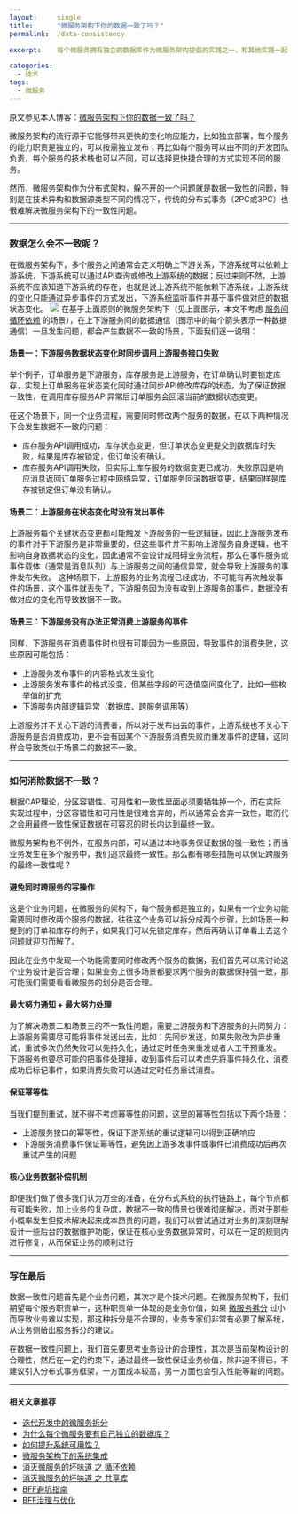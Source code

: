 ```yaml
---
layout:     single
title:      "微服务架构下你的数据一致了吗？"
permalink:  /data-consistency

excerpt:    每个微服务拥有独立的数据库作为微服务架构提倡的实践之一，和其他实践一起，像鲁班锁中的积木一样巧妙组合在一起，共同支撑了微服务架构所具备的优点，在软件开发实践过程中，只有尽量遵守微服务架构所推荐的这些实践，才能最大化的发挥微服务架构的优势。

categories:
  - 技术
tags: 
  - 微服务
---
```


原文参见本人博客：[微服务架构下你的数据一致了吗？](https://www.maguangguang.xyz/data-consistency)

微服务架构的流行源于它能够带来更快的变化响应能力，比如独立部署，每个服务的能力职责是独立的，可以按需独立发布；再比如每个服务可以由不同的开发团队负责，每个服务的技术栈也可以不同，可以选择更快捷合理的方式实现不同的服务。

然而，微服务架构作为分布式架构，躲不开的一个问题就是数据一致性的问题，特别是在技术异构和数据源类型不同的情况下，传统的分布式事务（2PC或3PC）也很难解决微服务架构下的一致性问题。

----
### 数据怎么会不一致呢？
在微服务架构下，多个服务之间通常会定义明确上下游关系，下游系统可以依赖上游系统，下游系统可以通过API查询或修改上游系统的数据；反过来则不然，上游系统不应该知道下游系统的存在，也就是说上游系统不能依赖下游系统，上游系统的变化只能通过异步事件的方式发出，下游系统监听事件并基于事件做对应的数据状态变化。
![](https://i.typlog.com/maguangguang/8397005419_294649.png) 
在基于上面原则的微服务架构下（见上面图示，本文不考虑 [服务间循环依赖](https://www.maguangguang.xyz/eliminate-cyclic-dependency) 的场景），在上下游服务间的数据通信（图示中的每个箭头表示一种数据通信）一旦发生问题，都会产生数据不一致的场景，下面我们逐一说明：
#### 场景一：下游服务数据状态变化时同步调用上游服务接口失败
举个例子，订单服务是下游服务，库存服务是上游服务，在订单确认时要锁定库存，实现上订单服务在状态变化同时通过同步API修改库存的状态，为了保证数据一致性，在调用库存服务API异常后订单服务会回滚当前的数据状态变更。

在这个场景下，同一个业务流程，需要同时修改两个服务的数据，在以下两种情况下会发生数据不一致的问题：
- 库存服务API调用成功，库存状态变更，但订单状态变更提交到数据库时失败，结果是库存被锁定，但订单没有确认。
- 库存服务API调用失败，但实际上库存服务的数据变更已成功，失败原因是响应消息返回订单服务过程中网络异常，订单服务回滚数据变更，结果同样是库存被锁定但订单没有确认。
#### 场景二：上游服务在状态变化时没有发出事件
上游服务每个关键状态变更都可能触发下游服务的一些逻辑链，因此上游服务发布的事件对于下游服务是非常重要的，但这些事件并不影响上游服务自身逻辑，也不影响自身数据状态的变化，因此通常不会设计成阻碍业务流程，那么在事件服务或事件载体（通常是消息队列）与上游服务之间的通信异常，就会导致上游服务的事件发布失败。
这种场景下，上游服务的业务流程已经成功，不可能有再次触发事件的场景，这个事件就丢失了，下游服务因为没有收到上游服务的事件，数据没有做对应的变化而导致数据不一致。
#### 场景三：下游服务没有办法正常消费上游服务的事件
同样，下游服务在消费事件时也很有可能因为一些原因，导致事件的消费失败，这些原因可能包括：
- 上游服务发布事件的内容格式发生变化
- 上游服务发布事件的格式没变，但某些字段的可选值空间变化了，比如一些枚举值的扩充
- 下游服务内部逻辑异常（数据库、跨服务调用等）

上游服务并不关心下游的消费者，所以对于发布出去的事件，上游系统也不关心下游服务是否消费成功，更不会有因某个下游服务消费失败而重发事件的逻辑，这同样会导致类似于场景二的数据不一致。

----
### 如何消除数据不一致？
根据CAP理论，分区容错性、可用性和一致性里面必须要牺牲掉一个，而在实际实现过程中，分区容错性和可用性是很难舍弃的，所以通常会舍弃一致性，取而代之会用最终一致性保证数据在可容忍的时长内达到最终一致。

微服务架构也不例外，在服务内部，可以通过本地事务保证数据的强一致性；而当业务发生在多个服务中，我们追求最终一致性。那么都有哪些措施可以保证跨服务的最终一致性呢？
#### 避免同时跨服务的写操作
这是个业务问题，在微服务的架构下，每个服务都是独立的，如果有一个业务功能需要同时修改两个服务的数据，往往这个业务可以拆分成两个步骤，比如场景一种提到的订单和库存的例子，如果我们可以先锁定库存，然后再确认订单看上去这个问题就迎刃而解了。

因此在业务中发现一个功能需要同时修改两个服务的数据，我们首先可以来讨论这个业务设计是否合理；如果业务上很多场景都要求两个服务的数据保持强一致，那可能我们需要看看微服务的划分是否合理。
#### 最大努力通知 + 最大努力处理
为了解决场景二和场景三的不一致性问题，需要上游服务和下游服务的共同努力：
上游服务需要尽可能将事件发送出去，比如：先同步发送，如果失败改为异步重试，重试多次仍然失败可以先持久化，通过定时任务来重发或者人工干预重发。
下游服务也要尽可能的把事件处理掉，收到事件后可以考虑先将事件持久化，消费成功后标记事件，如果消费失败可以通过定时任务重试消费。
####  保证幂等性
当我们提到重试，就不得不考虑幂等性的问题，这里的幂等性包括以下两个场景：
- 上游服务接口的幂等性，保证下游系统的重试逻辑可以得到正确响应
- 下游服务消费事件保证幂等性，避免因上游多发事件或事件已消费成功后再次重试产生的问题
#### 核心业务数据补偿机制
即便我们做了很多我们认为万全的准备，在分布式系统的执行链路上，每个节点都有可能失败，加上业务的复杂度，数据不一致的情景也很难彻底解决，而对于那些小概率发生但技术解决起来成本昂贵的问题，我们可以尝试通过对业务的深刻理解设计一些后台的数据维护功能，保证在核心业务数据异常时，可以在一定的规则内进行修复，从而保证业务的顺利进行

----
### 写在最后
数据一致性问题首先是个业务问题，其次才是个技术问题。在微服务架构下，我们期望每个服务职责单一，这种职责单一体现的是业务价值，如果 [微服务拆分](https://www.maguangguang.xyz/services-split-in-iterative-development) 过小而导致业务难以实现，那这种拆分是不合理的，业务专家们非常有必要了解系统，从业务侧给出服务拆分的建议。

在数据一致性问题上，我们首先要思考业务设计的合理性，其次是当前架构设计的合理性，然后在一定的约束下，通过最终一致性保证业务价值，除非迫不得已，不建议引入分布式事务框架，一方面成本较高，另一方面也会引入性能等新的问题。


----
#### 相关文章推荐
- [迭代开发中的微服务拆分](/services-split-in-iterative-development)
- [为什么每个微服务要有自己独立的数据库？](/why-mircroservice-need-independent-database)
- [如何提升系统可用性？](/how-to-improve-system-availability)
- [微服务架构下的系统集成](/services-integration)
- [消灭微服务的坏味道 之 循环依赖](/eliminate-cyclic-dependency)
- [消灭微服务的坏味道 之 共享库](/how-to-deal-with-shared-library)
- [BFF避坑指南](/backend-for-frontend)
- [BFF治理与优化](/bff-governance)